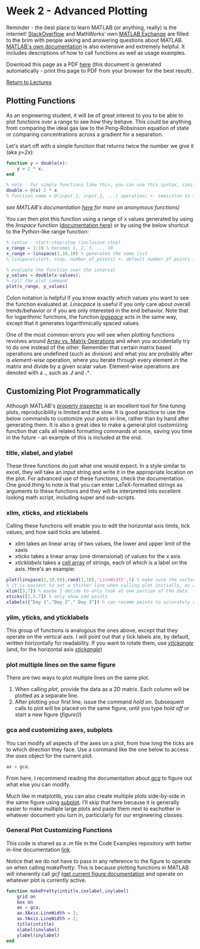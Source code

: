 # Week 2 - Advanced Plotting
Reminder - the best place to learn MATLAB (or anything, really) is the internet! [StackOverflow](https://stackoverflow.com) and MathWorks' own [MATLAB Exchange](https://www.mathworks.com/matlabcentral/)
are filled to the brim with people asking and answering questions about MATLAB. [MATLAB's own documentation](https://www.mathworks.com/help/matlab/) is also extensive and extremely helpful.
It includes descriptions of how to call functions as well as usage examples.

Download this page as a PDF [here](https://jacksonburns.github.io/MATLAB-Start-to-Finish/Lectures/Week-2/Week-2.pdf) (this document is generated automatically - print this page to PDF from your browser for the best result).

[Return to Lectures](https://jacksonburns.github.io/MATLAB-Start-to-Finish/Lectures/Lectures-Landing-Page)

## Plotting Functions
As an engineering student, it will be of great interest to you to be able to plot functions over a range to see how they behave. This could be anything
from comparing the ideal gas law to the Peng-Robsinson equation of state or comparing concentrations across a gradient for a separation.

Let's start off with a simple function that returns twice the number we give it (aka *y=2x*):
```matlab
function y = double(x):
	y = 2 * x;
end

% note - for simple functions like this, you can use this syntax, similar to a Python lambda expression
double = @(x) 2 * x
% function_name = @(input_1, input_2, ...) operation; <- semicolon to supress output of assigning this function to "function_name"
```
*see MATLAB's documentation [here](https://www.mathworks.com/help/matlab/matlab_prog/anonymous-functions.html) for more on anonymous functions)*

You can then plot this function using a range of x values generated by using the *linspace* function ([documentation here](https://www.mathworks.com/help/matlab/ref/linspace.html))
or by using the below shortcut to the Python-like range function:
```matlab
% syntax - start:step:stop (inclusive stop)
x_range = 1:10 % becomes 1, 2, 3, ... 10
x_range = linspace(1,10,10) % generates the same list
% linspace(start, stop, number_of_points) <- default number of points is 100 (a lot to us, not your computer!)

% evaluate the function over the interval
y_values = double(x-values);
% call the plot command
plot(x_range, y_values)
```
Colon notation is helpful if you know exactly *which* values you want to see the function evaluated at. *Linscpace* is useful if you only care about
overall trends/behavior or if you are only interested in the end behavior. Note that for logarithmic functions, the function *[logspace](https://www.mathworks.com/help/matlab/ref/logspace.html)*
acts in the same way, except that it generates logarithmically spaced values.

One of the most common errors you will see when plotting functions revolves around [Array vs. Matrix Operations](https://www.mathworks.com/help/matlab/matlab_prog/array-vs-matrix-operations.html) and when
you accidentally try to do one instead of the other. Remember that certain matrix based operations are undefined (such as division) and what you are
probably after is *element-wise* operation, where you iterate through every element in the matrix and divide by a given scalar value. Element-wise
operations are denoted with a **.**, such as **./** and **.^**. 

## Customizing Plot Programmatically
Although MATLAB's [property inspector](https://www.mathworks.com/help/matlab/ref/propertyinspector.html) is an excellent tool for fine tuning plots, 
reproducibility is limited and the slow. It is good practice to use the below commands to customize your plots in-line, rather than by hand after
generating them. It is also a great idea to make a general plot customizing function that calls all related formatting commands at once, saving you
time in the future - an example of this is included at the end.

### title, xlabel, and ylabel
These three functions do just what one would expect. In a style similar to excel, they will take an input string and write it in the appropriate location
on the plot. For advanced use of these functions, check the documentation. One good thing to note is that you can enter LaTeX-formatted strings
as arguments to these functions and they will be interpreted into excellent looking math script, including super and sub-scripts.

### xlim, xticks, and xticklabels
Calling these functions will enable you to edit the horizontal axis limits, tick values, and how said ticks are labeled.
- *xlim* takes an linear array of two values, the lower and upper limit of the xaxis
- *xticks* takes a linear array (one dimensional) of values for the x axis
- *xticklabels* takes a [cell array](https://www.mathworks.com/help/matlab/cell-arrays.html?s_tid=srchtitle) of strings, each of which is a label on the axis.
Here's an example:
```matlab
plot(linspace(1,10,50),rand(1,10),'LineWidth',5) % make sure the vectors are the same size
% it is easiest to set a thicker line when calling plot initially, as above
xlim([3,7]) % maybe I decide to only look at one portion of the data
xticks([3,5,7]) % only show odd points
xlabels({"Day 1","Day 2"," Day 3"}) % can rename points to accurately reflect what they are
```
### ylim, yticks, and yticklabels
This group of functions is analogous the ones above, except that they operate on the vertical axis. I will point out that y tick labels are, by default,
written horizontally for readability. If you want to rotate them, use *[ytickangle](https://www.mathworks.com/help/matlab/ref/ytickangle.html)* (and, for the horizontal axis *[xtickangle](https://www.mathworks.com/help/matlab/ref/xtickangle.html)*)

### plot multiple lines on the same figure
There are two ways to plot multiple lines on the same plot.
1. When calling *plot*, provide the data as a 2D matrix. Each column will be plotted as a separate line.
2. After plotting your first line, issue the command *hold on*. Subsequent calls to plot will be placed on the same figure, until you type *hold off* or start a new figure (*figure()*)

### gca and customizing axes, subplots
You can modify all aspects of the axes on a plot, from how long the ticks are to which direction they face. Use a command like the one below to access
the *axes* object for the current plot.
```matlab
ax = gca;
```
From here, I recommend reading the documentation about [*gca*](https://www.mathworks.com/help/matlab/ref/gca.html) to figure out what else you can
modify.

Much like in matplotlib, you can also create multiple plots side-by-side in the same figure using [subplot](https://www.mathworks.com/help/matlab/ref/subplot.html).
I'll skip that here because it is generally easier to make multiple large plots and paste them next to eachother in whatever document you turn in,
particularly for our engineering classes.

### General Plot Customizing Functions
This code is shared as a *.m* file in the Code Examples repository with better in-line documentation [link](https://github.com/JacksonBurns/MATLAB-Start-to-Finish/blob/master/Code-Examples/Week-2/makePretty.m).

Notice that we do not have to pass in any reference to the figure to operate on when calling *makePretty*. This is because plotting functions in
MATLAB will inherently call *gcf* ([get current figure documentation](https://www.mathworks.com/help/matlab/ref/gcf.html) and operate on whatever
plot is currently active.
```matlab
function makePretty(intitle,inxlabel,inylabel)
    grid on
    box on
    ax = gca;
    ax.XAxis.LineWidth = 2;
    ax.YAxis.LineWidth = 2;
    title(intitle)
    xlabel(inxlabel)
    ylabel(inylabel)
end
```
    





